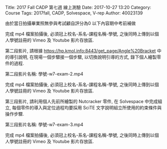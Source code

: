 Title: 2017 Fall CADP 第七週 線上測驗
Date: 2017-10-27 13:20
Category: Course
Tags: 2017fall, CADP, Solvespace, V-rep
Author: 40023139

由於當日拍攝畢業照無參與考試顧自評分為0
以下內容期中考前補做

<!-- PELICAN_END_SUMMARY -->

完成 mp4 檔案拍攝後, 必須冠上校名-系名-課程名稱-學號, 之後同時上傳到以個人學號註冊的 Vimeo 及 Youtube 影片存放區.

第二段影片, 請根據 https://hp.kmol.info:8443/get_page/Angle%20Bracket 中的導引說明, 在現場一個步驟接一個步驟, 以切換說明引導的方式, 錄下個人繪製零件的過程.

第二段影片名稱: 學號-w7-exam-2.mp4

完成 mp4 檔案拍攝後, 必須冠上校名-系名-課程名稱-學號, 之後同時上傳到以個人學號註冊的 Vimeo 及 Youtube 影片存放區.

第三段影片, 請利用個人先前所繪製的 Nutcracker 零件, 在 Solvespace 中完成組立, 每個零件的導入與定位過程均要採用 SciTE 文字說明組立所使用的約束條件與操作步驟.

第三段影片名稱: 學號-w7-exam-3.mp4

完成 mp4 檔案拍攝後, 必須冠上校名-系名-課程名稱-學號, 之後同時上傳到以個人學號註冊的 Vimeo 及 Youtube 影片存放區.

















